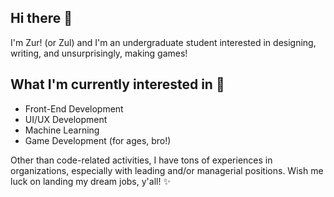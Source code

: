 ## Hi there 👋
I'm Zur! (or Zul) and I'm an undergraduate student interested in designing, writing, and unsurprisingly, making games!

## What I'm currently interested in 🫣
- Front-End Development
- UI/UX Development
- Machine Learning
- Game Development (for ages, bro!)

Other than code-related activities, I have tons of experiences in organizations, especially with leading and/or managerial positions.
Wish me luck on landing my dream jobs, y'all! ✨
<!--
**Zurthr/zurthr** is a ✨ _special_ ✨ repository because its `README.md` (this file) appears on your GitHub profile.

Here are some ideas to get you started:

- 🔭 I’m currently working on ...
- 🌱 I’m currently learning ...
- 👯 I’m looking to collaborate on ...
- 🤔 I’m looking for help with ...
- 💬 Ask me about ...
- 📫 How to reach me: ...
- 😄 Pronouns: ...
- ⚡ Fun fact: ...
-->
